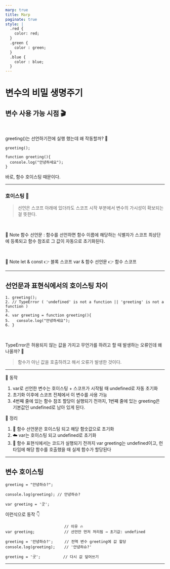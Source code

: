 ```yaml
---
marp: true
title: Marp
paginate: true
style: |
  .red {
    color: red;
  }
  .green {
    color : green;
  }
  .blue {
    color : blue;
  }
---
```


# 변수의 비밀 생명주기

## 변수 사용 가능 시점 🎬

<br>

greeting()는 선언하기전에 실행 했는데 왜 작동할까? 🤔

```
greeting();

function greeting(){
  console.log("안녕하세요");
}
```

바로, 함수 호이스팅 때문이다.

---

### 호이스팅 🚀

> 선언은 스코프 아래에 있더라도 스코프 시작 부분에서 변수의 가시성이 확보되는 걸 뜻한다.

<br>

📌 Note
함수 선언문 : 함수를 선언하면 함수 이름에 해당하는 식별자가 스코프 최상단에 등록되고 함수 참조로 그 값이 자동으로 초기화된다.

<br>

📌 Note
let & const 👉 블록 스코프
var & 함수 선언문 👉 함수 스코프

---

## 선언문과 표현식에서의 호이스팅 차이

```
1. greeting();
2. // TypeError ( 'undefined' is not a function || 'greeting' is not a function )
3.
4. var greeting = function greeting(){
5.   console.log("안녕하세요");
6. }
```

<br>

TypeError은 허용되지 않는 값을 가지고 무언가를 하려고 할 때 발생하는 오류인데 왜 나올까? 🤔

> 함수가 아닌 <span class='red'>값을 호출</span>하려고 해서 오류가 발생한 것이다.

---

🕺 동작

1. var로 선언한 변수는 호이스팅 + 스코프가 시작될 때 undefined로 자동 초기화
2. 초기화 이후에 스코프 전체에서 이 변수를 사용 가능
3. 4번째 줄에 있는 함수 참조 할당이 실행되기 전까지, 1번째 줄에 있는 greeting은 기본값인 undefined로 남아 있게 된다.

📍 정리

1. 📢 함수 선언문은 호이스팅 되고 해당 함숫값으로 초기화
2. ☁️ var는 호이스팅 되고 undefined로 초기화
3. 💋 함수 표현식에서는 코드가 실행되기 전까지 var greeting는 undefined이고, 런타임에 해당 함수를 호출했을 때 실제 함수가 할당된다

---

## 변수 호이스팅

```
greeting = "안녕하슈?";

console.log(greeting); // 안녕하슈?

var greeting = '굿';
```

이런식으로 동작 👇

```
                          // 이유 🔥
var greeting;             // 선언만 먼저 처리됨 → 초기값: undefined

greeting = '안녕하슈?';     // 전역 변수 greeting에 값 할당
console.log(greeting);    // '안녕하슈?'

greeting = '굿';          // 다시 값 덮어쓰기

```

---

